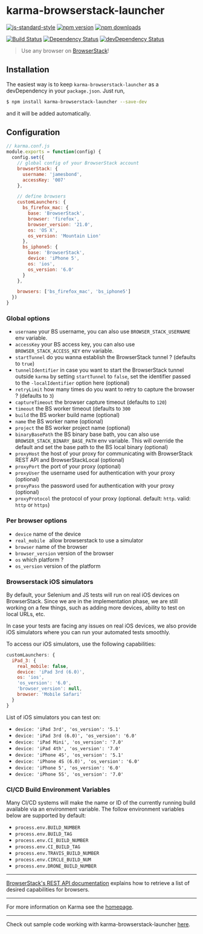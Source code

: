 # karma-browserstack-launcher

[![js-standard-style](https://img.shields.io/badge/code%20style-standard-brightgreen.svg?style=flat-square)](https://github.com/karma-runner/karma-browserstack-launcher)
 [![npm version](https://img.shields.io/npm/v/karma-browserstack-launcher.svg?style=flat-square)](https://www.npmjs.com/package/karma-browserstack-launcher) [![npm downloads](https://img.shields.io/npm/dm/karma-browserstack-launcher.svg?style=flat-square)](https://www.npmjs.com/package/karma-browserstack-launcher)

[![Build Status](https://img.shields.io/travis/karma-runner/karma-browserstack-launcher/master.svg?style=flat-square)](https://travis-ci.org/karma-runner/karma-browserstack-launcher) [![Dependency Status](https://img.shields.io/david/karma-runner/karma-browserstack-launcher.svg?style=flat-square)](https://david-dm.org/karma-runner/karma-browserstack-launcher) [![devDependency Status](https://img.shields.io/david/dev/karma-runner/karma-browserstack-launcher.svg?style=flat-square)](https://david-dm.org/karma-runner/karma-browserstack-launcher#info=devDependencies)

> Use any browser on [BrowserStack](https://www.browserstack.com/)!


## Installation

The easiest way is to keep `karma-browserstack-launcher` as a devDependency in your `package.json`. Just run,

```bash
$ npm install karma-browserstack-launcher --save-dev
```

and it will be added automatically.


## Configuration

```js
// karma.conf.js
module.exports = function(config) {
  config.set({
    // global config of your BrowserStack account
    browserStack: {
      username: 'jamesbond',
      accessKey: '007'
    },

    // define browsers
    customLaunchers: {
      bs_firefox_mac: {
        base: 'BrowserStack',
        browser: 'firefox',
        browser_version: '21.0',
        os: 'OS X',
        os_version: 'Mountain Lion'
      },
      bs_iphone5: {
        base: 'BrowserStack',
        device: 'iPhone 5',
        os: 'ios',
        os_version: '6.0'
      }
    },

    browsers: ['bs_firefox_mac', 'bs_iphone5']
  })
}
```

### Global options

- `username` your BS username, you can also use `BROWSER_STACK_USERNAME` env variable.
- `accessKey` your BS access key, you can also use `BROWSER_STACK_ACCESS_KEY` env variable.
- `startTunnel` do you wanna establish the BrowserStack tunnel ? (defaults to `true`)
- `tunnelIdentifier` in case you want to start the BrowserStack tunnel outside `karma` by setting `startTunnel` to `false`, set the identifier passed to the `-localIdentifier` option here (optional)
- `retryLimit` how many times do you want to retry to capture the browser ? (defaults to `3`)
- `captureTimeout` the browser capture timeout (defaults to `120`)
- `timeout` the BS worker timeout (defaults to `300`
- `build` the BS worker build name (optional)
- `name` the BS worker name (optional)
- `project` the BS worker project name (optional)
- `binaryBasePath` the BS binary base bath, you can also use `BROWSER_STACK_BINARY_BASE_PATH` env variable. This will override the default and set the base path to the BS local binary (optional)
- `proxyHost` the host of your proxy for communicating with BrowserStack REST API and BrowserStackLocal (optional)
- `proxyPort` the port of your proxy (optional)
- `proxyUser` the username used for authentication with your proxy (optional)
- `proxyPass` the password used for authentication with your proxy (optional)
- `proxyProtocol` the protocol of your proxy (optional. default: `http`. valid: `http` or `https`)

### Per browser options

- `device` name of the device
- `real_mobile ` allow browserstack to use a simulator
- `browser` name of the browser
- `browser_version` version of the browser
- `os` which platform ?
- `os_version` version of the platform

### Browserstack iOS simulators

By default, your Selenium and JS tests will run on real iOS devices on BrowserStack. Since we are in the implementation phase, we are still working on a few things, such as adding more devices, ability to test on local URLs, etc.

In case your tests are facing any issues on real iOS devices, we also provide iOS simulators where you can run your automated tests smoothly.

To access our iOS simulators, use the following capabilities:

```js
customLaunchers: {
  iPad_3: {
    real_mobile: false,
    device: 'iPad 3rd (6.0)',
    os: 'ios',
    'os_version': '6.0',
    'browser_version': null,
    browser: 'Mobile Safari'
  }
}
```

List of iOS simulators you can test on:

- `device: 'iPad 3rd', 'os_version': '5.1'`
- `device: 'iPad 3rd (6.0)', 'os_version': '6.0'`
- `device: 'iPad Mini', 'os_version': '7.0'`
- `device: 'iPad 4th', 'os_version': '7.0'`
- `device: 'iPhone 4S', 'os_version': '5.1'`
- `device: 'iPhone 4S (6.0)', 'os_version': '6.0'`
- `device: 'iPhone 5', 'os_version': '6.0'`
- `device: 'iPhone 5S', 'os_version': '7.0'`

### CI/CD Build Environment Variables

Many CI/CD systems will make the name or ID of the currently running build available via an environment variable. The follow environment variables below are supported by default:

* `process.env.BUILD_NUMBER`
* `process.env.BUILD_TAG`
* `process.env.CI_BUILD_NUMBER`
* `process.env.CI_BUILD_TAG`
* `process.env.TRAVIS_BUILD_NUMBER`
* `process.env.CIRCLE_BUILD_NUM`
* `process.env.DRONE_BUILD_NUMBER`

---

[BrowserStack's REST API documentation](https://www.browserstack.com/automate/rest-api#rest-api-browsers)
explains how to retrieve a list of desired capabilities for browsers.

----

For more information on Karma see the [homepage](http://karma-runner.github.io).

----

Check out sample code working with karma-browserstack-launcher [here](https://github.com/browserstack/karma-browserstack-example).
